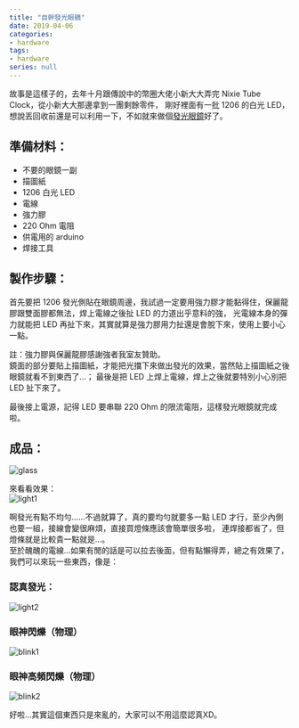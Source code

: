 ```yaml
---
title: "自幹發光眼鏡"
date: 2019-04-06
categories:
- hardware
tags:
- hardware
series: null
---
```


故事是這樣子的，去年十月跟傳說中的幣圈大佬小新大大弄完 Nixie Tube Clock，從小新大大那邊拿到一團剩餘零件，
剛好裡面有一批 1206 的白光 LED，想說丟回收前還是可以利用一下，不如就來做個[發光眼鏡](https://www.kocpc.com.tw/archives/219581)好了。  
<!--more-->

## 準備材料：
* 不要的眼鏡一副
* 描圖紙
* 1206 白光 LED
* 電線
* 強力膠
* 220 Ohm 電阻
* 供電用的 arduino
* 焊接工具  

## 製作步驟：
首先要把 1206 發光側貼在眼鏡周邊，我試過一定要用強力膠才能黏得住，保麗龍膠跟雙面膠都無法，焊上電線之後扯 LED 的力道出乎意料的強，
光電線本身的彈力就能把 LED 再扯下來，其實就算是強力膠用力扯還是會脫下來，使用上要小心一點。  

註：強力膠與保麗龍膠感謝強者我室友贊助。  
鏡面的部分要貼上描圖紙，才能把光擋下來做出發光的效果，當然貼上描圖紙之後眼鏡就看不到東西了…；
最後是把 LED 上焊上電線，焊上之後就要特別小心別把 LED 扯下來了。  

最後接上電源，記得 LED 要串聯 220 Ohm 的限流電阻，這樣發光眼鏡就完成啦。  

## 成品：  
![glass](/images/posts/glass/glass0.jpg)

來看看效果：  
![light1](/images/posts/glass/glass1.jpg)

啊發光有點不均勻……不過就算了，真的要均勻就要多一點 LED 才行，至少內側也要一組，接線會變很麻煩，直接買燈條應該會簡單很多啦，
連焊接都省了，但燈條就是比較貴一點就是…。  
至於醜醜的電線…如果有閒的話是可以拉去後面，但有點懶得弄，總之有效果了，我們可以來玩一些東西，像是：  

### 認真發光：  
![light2](/images/posts/glass/glass2.jpg)

### 眼神閃爍（物理）  
![blink1](/images/posts/glass/blink1.gif)

### 眼神高頻閃爍（物理）  
![blink2](/images/posts/glass/blink2.gif)

好啦…其實這個東西只是來亂的，大家可以不用這麼認真XD。
